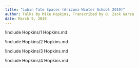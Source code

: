 ```yaml
---
title: "Lubin Tate Spaces (Arizona Winter School 2019)"
author: Talks by Mike Hopkins, Transcribed by D. Zack Garza
date: March 9, 2019
---
```


!include Hopkins/1 Hopkins.md

!include Hopkins/2 Hopkins.md

!include Hopkins/3 Hopkins.md

!include Hopkins/4 Hopkins.md


